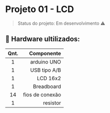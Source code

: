 # Projeto 01 - LCD
> Status do projeto:  Em desenvolvimento :warning:


## :open_file_folder: Hardware ultilizados: 
|Qnt.| Componente |
| :---: | ---: | 
| 1 | arduino UNO |
| 1 | USB tipo A/B |
| 1 | LCD 16x2 |
| 1 | Breadboard |
| 14 | fios de conexão |
| 1 | resistor |

